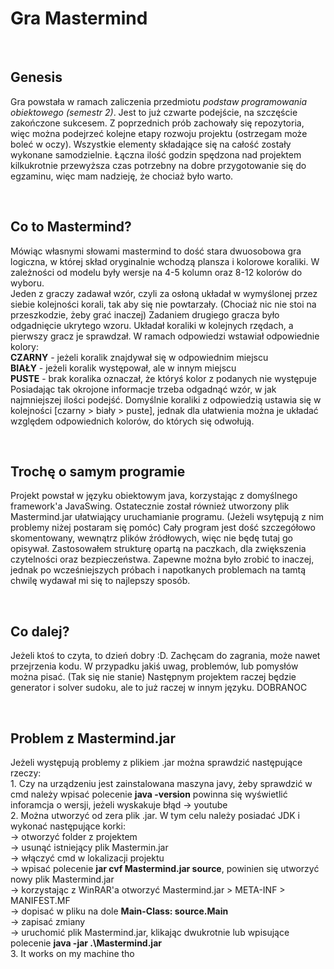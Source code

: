 <h1>Gra Mastermind</h1>
<br>

<h2>Genesis</h2>
<p>Gra powstała w ramach zaliczenia przedmiotu <i>podstaw programowania obiektowego (semestr 2)</i>. Jest to już czwarte podejście, na szczęście zakończone sukcesem. Z poprzednich prób zachowały się repozytoria, więc można podejrzeć kolejne etapy rozwoju projektu (ostrzegam może boleć w oczy). Wszystkie elementy składające się na całość zostały wykonane samodzielnie. Łączna ilość godzin spędzona nad projektem kilkukrotnie przewyższa czas potrzebny na dobre przygotowanie się do egzaminu, więc mam nadzieję, że chociaż było warto.</p>
<br>

<h2>
<h2>Co to Mastermind?</h2>
<p>Mówiąc własnymi słowami mastermind to dość stara dwuosobowa gra logiczna, w której skład oryginalnie wchodzą plansza i kolorowe koraliki. W zależności od modelu były wersje na 4-5 kolumn oraz 8-12 kolorów do wyboru.<br>
Jeden z graczy zadawał wzór, czyli za osłoną układał w wymyślonej przez siebie kolejności korali, tak aby się nie powtarzały. (Chociaż nic nie stoi na przeszkodzie, żeby grać inaczej) Zadaniem drugiego gracza było odgadnięcie ukrytego wzoru. Układał koraliki w kolejnych rzędach, a pierwszy gracz je sprawdzał. W ramach odpowiedzi wstawiał odpowiednie kolory:<br>
<b>CZARNY</b> - jeżeli koralik znajdywał się w odpowiednim miejscu<br>
<b>BIAŁY</b> - jeżeli koralik występował, ale w innym miejscu<br>
<b>PUSTE</b> - brak koralika oznaczał, że któryś kolor z podanych nie występuje<br>
Posiadając tak okrojone informacje trzeba odgadnąć wzór, w jak najmniejszej ilości podejść. Domyślnie koraliki z odpowiedzią ustawia się w kolejności [czarny > biały > puste], jednak dla ułatwienia można je układać względem odpowiednich kolorów, do których się odwołują.</p>
<br>

<h2>Trochę o samym programie</h2>
<p>Projekt powstał w języku obiektowym java, korzystając z domyślnego framework'a JavaSwing. Ostatecznie został również utworzony plik Mastermind.jar ułatwiający uruchamianie programu. (Jeżeli wsytępują z nim problemy niżej postaram się pomóc) Cały program jest dość szczegółowo skomentowany, wewnątrz plików źródłowych, więc nie będę tutaj go opisywał. Zastosowałem strukturę opartą na paczkach, dla zwiększenia czytelności oraz bezpieczeństwa. Zapewne można było zrobić to inaczej, jednak po wcześniejszych próbach i napotkanych problemach na tamtą chwilę wydawał mi się to najlepszy sposób.</p>
<br>

<h2>Co dalej?</h2>
<p>Jeżeli ktoś to czyta, to dzień dobry :D. Zachęcam do zagrania, może nawet przejrzenia kodu. W przypadku jakiś uwag, problemów, lub pomysłów można pisać. (Tak się nie stanie) Następnym projektem raczej będzie generator i solver sudoku, ale to już raczej w innym języku. DOBRANOC</p>
<br>

<h2>Problem z Mastermind.jar</h2>
<p>Jeżeli występują problemy z plikiem .jar można sprawdzić następujące rzeczy:<br>
1. Czy na urządzeniu jest zainstalowana maszyna javy, żeby sprawdzić w cmd należy wpisać polecenie <b>java -version</b> powinna się wyświetlić inforamcja o wersji, jeżeli wyskakuje błąd -> youtube<br>
2. Można utworzyć od zera plik .jar. W tym celu należy posiadać JDK i wykonać następujące korki:<br>
-> otworzyć folder z projektem<br>
-> usunąć istniejący plik Mastermin.jar<br>
-> włączyć cmd w lokalizacji projektu<br>
-> wpisać polecenie <b>jar cvf Mastermind.jar source</b>, powinien się utworzyć nowy plik Mastermind.jar<br>
-> korzystając z WinRAR'a otworzyć Mastermind.jar > META-INF > MANIFEST.MF<br>
-> dopisać w pliku na dole <b>Main-Class: source.Main</b><br>
-> zapisać zmiany<br>
-> uruchomić plik Mastermind.jar, klikając dwukrotnie lub wpisujące polecenie <b>java -jar .\Mastermind.jar</b><br>
3. It works on my machine tho<br></p>
